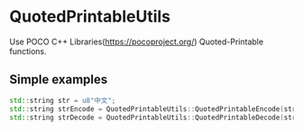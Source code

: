 QuotedPrintableUtils
===========

Use POCO C++ Libraries(https://pocoproject.org/) Quoted-Printable functions.

Simple examples
---------------

```c++
std::string str = u8"中文";
std::string strEncode = QuotedPrintableUtils::QuotedPrintableEncode(str);
std::string strDecode = QuotedPrintableUtils::QuotedPrintableDecode(strEncode);
```